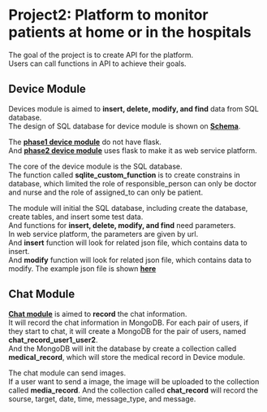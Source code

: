 # Project2: Platform to monitor patients at home or in the hospitals

The goal of the project is to create API for the platform.  
Users can call functions in API to achieve their goals.

## Device Module

Devices module is aimed to **insert, delete, modify, and find** data from SQL database.  
The design of SQL database for device module is shown on  **[Schema](https://github.com/zhaojun-szh-9815/EC530/blob/main/Project2/Schema.md)**.

The **[phase1 device module](https://github.com/zhaojun-szh-9815/EC530/blob/main/Project2/device_module.py)** do not have flask.  
And **[phase2 device module](https://github.com/zhaojun-szh-9815/EC530/blob/main/Project2/flask_device_module.py)** uses flask to make it as web service platform.

The core of the device module is the SQL database.  
The function called **sqlite_custom_function** is to create constrains in database, which limited the role of responsible_person can only be doctor and nurse and the role of assigned_to can only be patient.  

The module will initial the SQL database, including create the database, create tables, and insert some test data.  
And functions for **insert, delete, modify, and find** need parameters.  
In web service platform, the parameters are given by url.  
And **insert** function will look for related json file, which contains data to insert.  
And **modify** function will look for related json file, which contains data to modify.
The example json file is shown **[here](https://github.com/zhaojun-szh-9815/EC530/blob/main/Project2/user.json)**

## Chat Module

**[Chat module](https://github.com/zhaojun-szh-9815/EC530/blob/main/Project2/chat_module.py)** is aimed to **record** the chat information.  
It will record the chat information in MongoDB.
For each pair of users, if they start to chat, it will create a MongoDB for the pair of users, named **chat_record_user1_user2**.  
And the MongoDB will init the database by create a collection called **medical_record**, which will store the medical record in Device module.

The chat module can send images.  
If a user want to send a image, the image will be uploaded to the collection called **media_record**.
And the collection called **chat_record** will record the sourse, target, date, time, message_type, and message.
